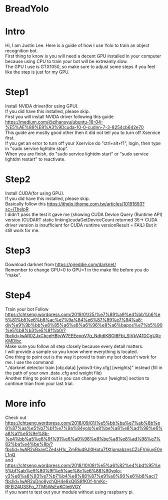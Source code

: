 # BreadYolo

# Intro
Hi, I am Justin Lee. Here is a guide of how I use Yolo to train an object recognition bot.  
First thing to know is you will need a decent GPU installed in your computer because using CPU to train your bot will be extreamly slow.  
The GPU I use is GTX1050, so make sure to adjust some steps if you feel like the step is just for my GPU.  

# Step1
Install NVIDA driver(for using GPU).  
If you did have this installed, please skip.  
First you will install NVIDA driver following this guide https://medium.com/@zihansyu/ubuntu-16-04-%E5%AE%89%E8%A3%9Dcuda-10-0-cudnn-7-3-8254cb642e70  
This guide are mostly good other then it did not tell you to turn off Xservice first.  
If you get an error to turn off your Xservice do "ctrl+alt+f1", login, then type in "sudo service lightdm stop".  
When you are finish, do "sudo service lightdm start" or "sudo service lightdm restart" to reactivate.  

# Step2
Install CUDA(for using GPU).  
If you did have this installed, please skip.  
Basically follow this https://ithelp.ithome.com.tw/articles/10191693?sc=iThelpR  
I didn't pass the test it gave me (showing CUDA Device Query (Runtime API) version (CUDART static linking)cudaGetDeviceCount returned 35-> CUDA driver version is insufficient for CUDA runtime versionResult = FAIL) But it still work for me.  

# Step3
Download darknet from https://pjreddie.com/darknet/  
Remember to change GPU=0 to GPU=1 in the make file before you do "make".  

# Step4
Train your bot
Follow https://chtseng.wordpress.com/2019/01/25/%e7%89%a9%e4%bb%b6%e5%81%b5%e6%b8%ac%e7%9a%84%e6%87%89%e7%94%a8-diy%e9%9b%bb%e8%85%a6%e8%a6%96%e8%a6%bapos%e7%b5%90%e5%b8%b3%e5%8f%b0/?fbclid=IwAR0ZJxCbceHBtvW7EEEeoqV7q_NdtdIKBOI8Fbl_SjVkV41DCgUXcKMDlbc  
Make sure you follow all step closely because every detail matters.  
I will provide a sample so you know where everything is located.  
One thing to point out is the way it provid to train my bot doesn't work for me. I use the command  
"./darknet detector train [obj.data] [yolov3-tiny.cfg] [weights]" instead (fill in the path of your own .data .cfg and weight file)  
Another thing to point out is you can change your [weights] section to continue trian from your last trial.  

# More info
Check out https://chtseng.wordpress.com/2018/09/01/%e5%bb%ba%e7%ab%8b%e8%87%aa%e5%b7%b1%e7%9a%84yolo%e8%be%a8%e8%ad%98%e6%a8%a1%e5%9e%8b-%e4%bb%a5%e6%9f%91%e6%a9%98%e8%be%a8%e8%ad%98%e7%82%ba%e4%be%8b/?fbclid=IwAR2xBxavCZe4sH1c_ZmRIud9Jl0Hotu7fXtjomabznsCZcFVnjuyE0nL1nQ  
and  
https://chtseng.wordpress.com/2018/10/08/%e5%a6%82%e4%bd%95%e5%bf%ab%e9%80%9f%e5%ae%8c%e6%88%90yolo-v3%e8%a8%93%e7%b7%b4%e8%88%87%e9%a0%90%e6%b8%ac/?fbclid=IwAR2uDno8ychQH4e8xQ6S8fKOf-hmKc-BFEI24USSFq_7TM5WsEqKCIe6VGY  
if you want to test out your module without using raspbarry pi.  
